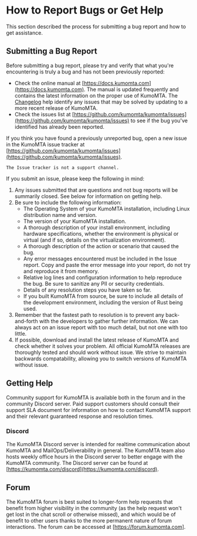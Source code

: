 
# How to Report Bugs or Get Help

This section described the process for submitting a bug report and how to get assistance.

## Submitting a Bug Report

Before submitting a bug report, please try and verify that what you're encountering is truly a bug and has not been previously reported:

* Check the online manual at [https://docs.kumomta.com](https://docs.kumomta.com). The manual is updated frequently and contains the latest information on the proper use of KumoMTA. The [Changelog](https://docs.kumomta.com/changelog.html) help identify any issues that may be solved by updating to a more recent release of KumoMTA.
* Check the issues list at [https://github.com/kumomta/kumomta/issues](https://github.com/kumomta/kumomta/issues) to see if the bug you've identified has already been reported.

If you think you have found a previously unreported bug, open a new issue in the KumoMTA issue tracker at [https://github.com/kumomta/kumomta/issues](https://github.com/kumomta/kumomta/issues).

```admonish
The Issue tracker is not a support channel.
```

If you submit an issue, please keep the following in mind:

1) Any issues submitted that are questions and not bug reports will be summarily closed. See below for information on getting help.
2) Be sure to include the following information:
    * The Operating System of your KumoMTA installation, including Linux distribution name and version.
    * The version of your KumoMTA installation.
    * A thorough description of your install environment, including hardware specifications, whether the environment is physical or virtual (and if so, details on the virtualization environment).
    * A thorough description of the action or scenario that caused the bug.
    * Any error messages encountered must be included in the Issue report. Copy and paste the error message into your report, do not try and reproduce it from memory.
    * Relative log lines and configuration information to help reproduce the bug. Be sure to sanitize any PII or security credentials.
    * Details of any resolution steps you have taken so far.
    * If you built KumoMTA from source, be sure to include all details of the development environment, including the version of Rust being used.
3) Remember that the fastest path to resolution is to prevent any back-and-forth with the developers to gather further information. We can always act on an issue report with too much detail, but not one with too little.
4) If possible, download and install the latest release of KumoMTA and check whether it solves your problem. All official KumoMTA releases are thoroughly tested and should work without issue. We strive to maintain backwards compatability, allowing you to switch versions of KumoMTA without issue.

## Getting Help

Community support for KumoMTA is available both in the forum and in the community Discord server. Paid support customers should consult their support SLA document for information on how to contact KumoMTA support and their relevant guaranteed response and resolution times.

### Discord

The KumoMTA Discord server is intended for realtime communication about KumoMTA and MailOps/Deliverability in general. The KumoMTA team also hosts weekly office hours in the Discord server to better engage with the KumoMTA community. The Discord server can be found at [https://kumomta.com/discord](https://kumomta.com/discord).

## Forum

The KumoMTA forum is best suited to longer-form help requests that benefit from higher visibility in the community (as the help request won't get lost in the chat scroll or otherwise missed), and which would be of benefit to other users thanks to the more permanent nature of forum interactions. The forum can be accessed at [https://forum.kumomta.com].
